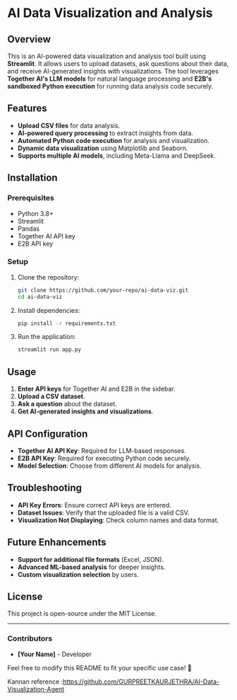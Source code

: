 # AI Data Visualization and Analysis

## Overview
This is an AI-powered data visualization and analysis tool built using **Streamlit**. It allows users to upload datasets, ask questions about their data, and receive AI-generated insights with visualizations. The tool leverages **Together AI's LLM models** for natural language processing and **E2B's sandboxed Python execution** for running data analysis code securely.

## Features
- **Upload CSV files** for data analysis.
- **AI-powered query processing** to extract insights from data.
- **Automated Python code execution** for analysis and visualization.
- **Dynamic data visualization** using Matplotlib and Seaborn.
- **Supports multiple AI models**, including Meta-Llama and DeepSeek.

## Installation

### Prerequisites
- Python 3.8+
- Streamlit
- Pandas
- Together AI API key
- E2B API key

### Setup
1. Clone the repository:
   ```sh
   git clone https://github.com/your-repo/ai-data-viz.git
   cd ai-data-viz
   ```
2. Install dependencies:
   ```sh
   pip install -r requirements.txt
   ```
3. Run the application:
   ```sh
   streamlit run app.py
   ```

## Usage
1. **Enter API keys** for Together AI and E2B in the sidebar.
2. **Upload a CSV dataset**.
3. **Ask a question** about the dataset.
4. **Get AI-generated insights and visualizations**.

## API Configuration
- **Together AI API Key**: Required for LLM-based responses.
- **E2B API Key**: Required for executing Python code securely.
- **Model Selection**: Choose from different AI models for analysis.

## Troubleshooting
- **API Key Errors**: Ensure correct API keys are entered.
- **Dataset Issues**: Verify that the uploaded file is a valid CSV.
- **Visualization Not Displaying**: Check column names and data format.

## Future Enhancements
- **Support for additional file formats** (Excel, JSON).
- **Advanced ML-based analysis** for deeper insights.
- **Custom visualization selection** by users.

## License
This project is open-source under the MIT License.

---

### Contributors
- **[Your Name]** - Developer

Feel free to modify this README to fit your specific use case! 🚀


Kannan reference :https://github.com/GURPREETKAURJETHRA/AI-Data-Visualization-Agent

